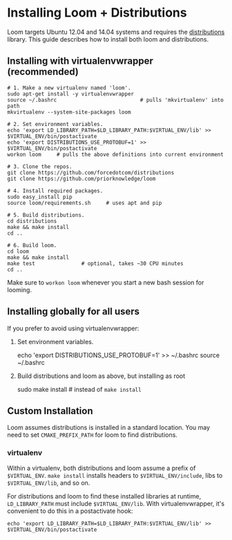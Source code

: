 # Installing Loom + Distributions

Loom targets Ubuntu 12.04 and 14.04 systems and requires the
[distributions](https://github.com/forcedotcom/distributions) library.
This guide describes how to install both loom and distributions.

## Installing with virtualenvwrapper (recommended)

    # 1. Make a new virtualenv named 'loom'.
    sudo apt-get install -y virtualenvwrapper
    source ~/.bashrc                           # pulls 'mkvirtualenv' into path
    mkvirtualenv --system-site-packages loom

    # 2. Set environment variables.
    echo 'export LD_LIBRARY_PATH=$LD_LIBRARY_PATH:$VIRTUAL_ENV/lib' >> $VIRTUAL_ENV/bin/postactivate
    echo 'export DISTRIBUTIONS_USE_PROTOBUF=1' >> $VIRTUAL_ENV/bin/postactivate
    workon loom     # pulls the above definitions into current environment

    # 3. Clone the repos.
    git clone https://github.com/forcedotcom/distributions
    git clone https://github.com/priorknowledge/loom

    # 4. Install required packages.
    sudo easy_install pip
    source loom/requirements.sh     # uses apt and pip

    # 5. Build distributions.
    cd distributions
    make && make install
    cd ..

    # 6. Build loom.
    cd loom
    make && make install
    make test               # optional, takes ~30 CPU minutes
    cd ..

Make sure to `workon loom` whenever you start a new bash session for looming.

## Installing globally for all users

If you prefer to avoid using virtualenvwrapper:

1.  Set environment variables.

    echo 'export DISTRIBUTIONS_USE_PROTOBUF=1' >> ~/.bashrc
    source ~/.bashrc

3. Build distributions and loom as above, but installing as root

    sudo make install       # instead of `make install`

## Custom Installation

Loom assumes distributions is installed in a standard location.
You may need to set `CMAKE_PREFIX_PATH` for loom to find distributions.

### virtualenv

Within a virtualenv, both distributions and loom assume a prefix of
`$VIRTUAL_ENV`. `make install` installs headers to
`$VIRTUAL_ENV/include`, libs to `$VIRTUAL_ENV/lib`, and so on.

For distributions and loom to find these installed libraries at
runtime, `LD_LIBRARY_PATH` must include `$VIRTUAL_ENV/lib`. With
virtualenvwrapper, it's convenient to do this in a postactivate hook:

    echo 'export LD_LIBRARY_PATH=$LD_LIBRARY_PATH:$VIRTUAL_ENV/lib' >> $VIRTUAL_ENV/bin/postactivate
